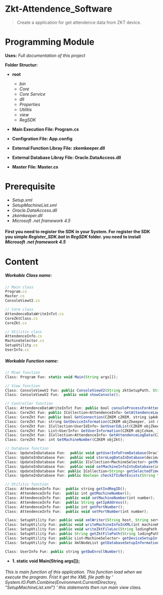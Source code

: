 # Zkt-Attendence_Software
> Create a application for get attendence data from ZKT device.


# Programming Module
**Uses:** *Full documentation of this project*

**Folder Structur:**
- **root**
    - *bin*
    - *Core*
    - *Core Service*
    - *dll*
    - *Properties*
    - *Utilitis*
    - *view*
    - *RegSDK*

- **Main Execution File: Program.cs**
- **Configration File: App.config**
- **External Function Libray File: zkemkeeper.dll**
- **External Database Libray File: Oracle.DataAccess.dll**
- **Master File: Master.cs**


Prerequisite
============
- *Setup.xml*
- *SetupMachineList.xml*
- *Oracle.DataAccess.dll*
- *zkemkeeper.dll*
- *Microsoft .net framework 4.5*

#### First you need to register the SDK in your System. For register the SDK you simple ___Register_SDK.bat___ in ___RegSDK___ folder. you need to install ___Microsoft .net framework 4.5___


Content
=======
##### Workable Class name:
```javascript
// Main class
Program.cs
Master.cs
ConsoleViewV2.cs

// Core class
AttendenceDataWriteInTxt.cs
CoreZktClass.cs
CoreZkt.cs

// Utilitis class
AttendenceInfo.cs
MachineSelector.cs
SetupUtility.cs
UserInfo.cs

```

##### Workable Function name:
```javascript
// Mian function
Class: Program Fun: static void Main(String args[]);

// View function
Class: ConsoleViewV2 Fun: public ConsoleViewV2(String zktSetupPath, String setupPath);
Class: ConsoleViewV2 Fun:  public void showConsole();

// Controller function
Class: AttendenceDataWriteInTxt Fun: public bool consoleProcessForAttendence(String zktSetupPath);
Class: CoreZkt Fun: public ICollection<AttendenceInfo> GetAttendenceLogData(CZKEM objZkt, int machineNumber);
Class: CoreZkt Fun: public bool GetConnection(CZKEM cZKEM, string ipAddress, int portNo);
Class: CoreZkt Fun: string GetDeviceInformation(CZKEM objZkeeper, int machineNumber);
Class: CoreZkt Fun: ICollection<UserIdInfo> GetUserIdList(CZKEM objZkeeper, int machineNumber);
Class: CoreZkt Fun: List<UserInfo> GetUserInformation(CZKEM objCzkem, int machineNumber);
Class: CoreZkt Fun: ICollection<AttendenceInfo> GetAttendenceLogData(CZKEM objZkt, int machineNumber);
Class: CoreZkt Fun: int GetMachineNumber(CZKEM objZkt);

// Database function
Class: UpdateInDatabase Fun:  public void getUserInfoFromDatabase(OracleConnection connection);
Class: UpdateInDatabase Fun:  public void storeLogDataInDatabase(decimal machineNumber, String userId, String timeDate, OracleConnection oraCon);
Class: UpdateInDatabase Fun:  public ICollection<MachineSelector> getMachineListFromDatabase(OracleConnection oraConn);
Class: UpdateInDatabase Fun:  public void setMachineInfoIntoDatabase(int machineNumber, String ipAddress, int portNumber, OracleConnection oraCon);
Class: UpdateInDatabase Fun: public ICollection<String> getSelectedTimeDateFromDatabase(String date, OracleConnection oraCon);
Class: UpdateInDatabase Fun: public Boolean checkIfIsNotExists(String timeDate, OracleConnection oraCon);

// Utilitis function
Class: AttendenceInfo Fun:  public string getIndRegID();
Class: AttendenceInfo Fun:  public int getMachineNumber();
Class: AttendenceInfo Fun:  public void setMachineNumber(int number);
Class: AttendenceInfo Fun:  public String getIpAddress();
Class: AttendenceInfo Fun:  public int getPortNumber();
Class: AttendenceInfo Fun:  public void setPortNumber(int number);

Class: SetupUtility Fun: public void xmlWriter(String host, String serviceName, String userId, String password, XmlTextWriter xmlTextWriter);
Class: SetupUtility Fun: public void writeMachineInfoInXML(int machineNo, String ipAddress, int port, XmlTextWriter xmlTextWriter);
Class: SetupUtility Fun: public void writeZktFileLoc(String lodingPath, String storePath);
Class: SetupUtility Fun: public String getZktFilePath(String lodingPath);
Class: SetupUtility Fun: public List<MachineSelector> getDeviceSetupInformation(String filePath, String rootNode);
Class: SetupUtility Fun: public XmlNodeList getDatabaseSetupInformation(String filePath, String rootNode, String selectedSubNode);

Class: UserInfo Fun: public string getDwEnrollNumber();

```

- **1. static void Main(String args[]);**
###### This is main function of this application. This function load when we execute the program. Frist it get the XML file path by ' System.IO.Path.Combine(Environment.CurrentDirectory, "SetupMachineList.xml") ' this statements then run main view class.



